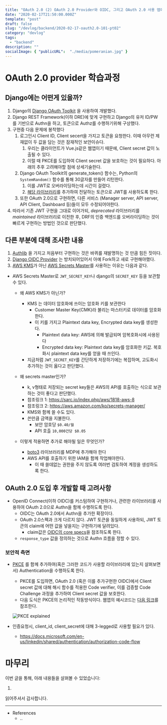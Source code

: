 ```yaml
---
title: "OAuth 2.0 (2) OAuth 2.0 Provider와 OIDC, 그리고 OAuth 2.0 사용 앱에 대해"
date: "2020-02-17T21:50:00.000Z"
template: "post"
draft: false
slug: "/devlog/backend/2020-02-17-oauth2.0-101-pt02"
category: "devlog"
tags:
  - "backend"
description: ""
socialImage: { "publicURL":  "./media/pomeranian.jpg" }
---
```


# OAuth 2.0 provider 학습과정

## Django에는 어떤게 있을까?

1. Django의 [Django OAuth Toolkit](https://django-oauth-toolkit.readthedocs.io/en/latest/) 을 사용하여 개발했다.
2. Django REST Framework(이하 DRE)에 맞게 구현하고 Django의 유저 ID/PW를 기반으로 Authn을 하고, 토큰으로 Authz를 수행하기위해 구상했다.
3. 구현중 다음 문제에 봉착했다
   1. 로그인시 Client ID, Client secert을 가지고 토큰을 요청한다. 이때 아무런 제재없이 두 값을 담는 것은 잠재적인 보안이슈다.
      1. 우리는 클라이언트가 Vue.js같은 웹앱이기 때문에, Client secret 값이 노출될 수 있다.
      2. 이럴 때 PKCE를 도입하여 Client secret 값을 보호하는 것이 필요하다.
         아래의 추후 고려해야할 점에 상세기술한다.
   2. Django OAuth Toolkit의 generate_token() 함수는, Python의 `SystemRandom()` 함수를 통해 30글자를 만들어 리턴한다.
      1. 이를 JWT로 오버라이딩하는데 시간이 걸렸다.
      2. [해당 라이브러리](https://github.com/Humanitec/django-oauth-toolkit-jwt)를 추가하여 전달하는 토큰으로 JWT를 사용하도록 한다.
   3. 또한 OAuth 2.0으로 구현하면, 다른 서비스 (Manager server, API server, API Client, Dashboard 등)들이 모두 수정되어야한다.
4. 따라서 기존 JWT 구현을 그대로 이어가되, _deprecated_ 라이브러리를 _maintained_ 라이브러리로 이전한 후, DRF의 인증 백엔드를 오버라이딩하는 것이 빠르게 구현하는 방법인 것으로 판단했다.

## 다른 부분에 대해 조사한 내용

1. [Authlib](https://github.com/lepture/authlib) 을 가지고 처음부터 구현하는 것은 바퀴를 재발명하는 것 만큼 힘든 짓이다.
2. [Django OIDC Provider](https://github.com/juanifioren/django-oidc-provider) 는 방치되어있어서 아예 Fork하고 새로 구현해야했다.
3. [AWS KMS](https://aws.amazon.com/ko/kms/)가 아닌 [AWS Secrets Master](https://aws.amazon.com/ko/secrets-manager/)를 사용하는 이유는 다음과 같다.

- AWS Secrets Master로 `JWT_SECRET_KEY`나 django의 `SECRET_KEY` 등을 보관할 수 있다.

  - 왜 AWS KMS가 아닌가?

    - KMS 는 데이터 암호화에 쓰이는 암호화 키를 보관한다
      - Customer Master Key(CMK)라 불리는 마스터키로 데이터를 암호화한다.
      - 이 키를 가지고 Plaintext data key, Encrypted data key를 생성한다.
        - Plaintext data key: AWS에 의해 발급되며 암복호화시에 사용된다
        - Encrypted data key: Plaintext data key를 암호화한 키값. 복호화시 plaintext data key를 얻을 때 쓰인다.
    - 지금처럼 `JWT_SECRET_KEY`를 간단하게 저장하기에는 복잡하며, 고도화시 추가하는 것이 옳다고 판단했다.

  - 왜 secrets master인가?

    - k, v형태로 저장되는 secret key들은 AWS의 API를 호출하는 식으로 보관하는 것이 좋다고 판단했다.
    - 참조링크 1: https://sarc.io/index.php/aws/1818-aws-8
    - 참조링크 2: https://aws.amazon.com/ko/secrets-manager/
    - KMS와 함께 쓸 수도 있다.
    - 쓴만큼 금액을 지불한다.
      - 보안 암호당 `$0.40/월`
      - API 호출 `10,000건당 $0.05`

  - 이렇게 적용하면 추가로 해야될 일은 무엇인가?
    - [boto3](https://github.com/boto/boto3) 라이브러리를 MDP에 추가해야 한다
    - AWS API를 호출하기 위한 IAM을 함께 작업해야한다.
      - 이 때 쓸데없는 권한을 주지 않도록 여러번 검토하여 계정을 생성하도록 한다.

## OAuth 2.0 도입 후 개발할 때 고려사항

- OpenID Connect(이하 OIDC)를 커스텀하여 구현하거나, 관련한 라이브러리를 사용하여 OAuth 2.0으로 Authn을 함께 수행하도록 한다.
  - OIDC는 OAuth 2.0에서 Authn을 추가한 확장이다.
  - OAuth 2.0스펙과 크게 다르지 않다. JWT 토큰을 동일하게 사용하되, JWT 토큰의 claim에 어떤 값을 넣을지는 구현하기에 달려있다.
    - claim값은 [OIDC의 core specs](https://openid.net/specs/openid-connect-core-1_0.html#Claims)을 참조하도록 한다.
  - `response_type` 값을 정의하는 것으로 Authn 흐름을 정할 수 있다.

### 보안적 측면

- [PKCE](https://oauth.net/2/pkce/) 를 함께 추가하여(혹은 그러한 코드가 사용할 라이브러리에 있는지 살펴보면서) Authentication을 수행하도록 한다.

  - PKCE를 도입하면, OAuth 2.0 (혹은 이를 추가구현한 OIDC)에서 Client secret 값에 대해 해시 함수를 적용한 Code verifier, 이를 검증할 Code Challenge 과정을 추가하여 Client secret 값을 보호한다.
  - 다음 도식은 PKCE의 논리적인 작동방식이다. 웹앱의 예시코드는 [다음 링크](https://github.com/oktadeveloper/okta-auth-js-pkce-example)를 참조한다.

  ![PKCE explained](../img/MDP-OAuth2.0/04-pkce.png)

- 인증요청시, client_id, client_secret에 대해 3-legged로 사용할 필요가 있다.
  - https://docs.microsoft.com/en-us/linkedin/shared/authentication/authorization-code-flow


# 마무리

이번 글을 통해, 아래 내용들을 살펴볼 수 있었습니다:

1. 

읽어주셔서 감사합니다.

---

- References
  - ..
